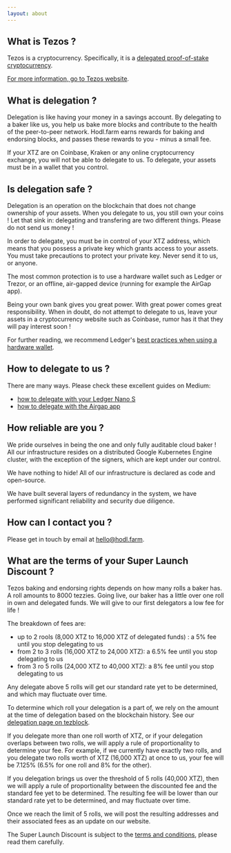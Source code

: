 ```yaml
---
layout: about
---
```


## What is Tezos ?

Tezos is a cryptocurrency. Specifically, it is a [delegated proof-of-stake cryptocurrency](https://en.bitcoinwiki.org/wiki/DPoS).

[For more information, go to Tezos website](https://tezos.com).

## What is delegation ?

Delegation is like having your money in a savings account. By delegating to a baker like us, you help us bake more blocks and contribute to the health of the peer-to-peer network. Hodl.farm earns rewards for baking and endorsing blocks, and passes these rewards to you - minus a small fee.

If your XTZ are on Coinbase, Kraken or any online cryptocurrency exchange, you will not be able to delegate to us. To delegate, your assets must be in a wallet that you control.

## Is delegation safe ?

Delegation is an operation on the blockchain that does not change ownership of your assets. When you delegate to us, you still own your coins ! Let that sink in: delegating and transfering are two different things. Please do not send us money !

In order to delegate, you must be in control of your XTZ address, which means that you possess a private key which grants access to your assets. You must take precautions to protect your private key. Never send it to us, or anyone.

The most common protection is to use a hardware wallet such as Ledger or Trezor, or an offline, air-gapped device (running for example the AirGap app).

Being your own bank gives you great power. With great power comes great responsibility. When in doubt, do not attempt to delegate to us, leave your assets in a cryptocurrency website such as Coinbase, rumor has it that they will pay interest soon !

For further reading, we recommend Ledger's [best practices when using a hardware wallet](https://www.ledger.com/academy/hardwarewallet/best-practices-when-using-a-hardware-wallet/).

## How to delegate to us ?

There are many ways. Please check these excellent guides on Medium:

* [how to delegate with your Ledger Nano S](https://medium.com/cryptium/how-to-delegate-tezzies-tezos-xtz-with-your-ledger-nano-s-with-initial-setup-screenshots-519c9ae6654f)
* [how to delegate with the Airgap app](https://medium.com/airgap-it/airgap-how-to-delegate-tezos-86c392809535)

## How reliable are you ?

We pride ourselves in being the one and only fully auditable cloud baker ! All our infrastructure resides on a distributed Google Kubernetes Engine cluster, with the exception of the signers, which are kept under our control.

We have nothing to hide! All of our infrastructure is declared as code and open-source.

We have built several layers of redundancy in the system, we have performed significant reliability and security due diligence.

## How can I contact you ?

Please get in touch by email at hello@hodl.farm.

## What are the terms of your Super Launch Discount ?

Tezos baking and endorsing rights depends on how many rolls a baker has. A roll amounts to 8000 tezzies. Going live, our baker has a little over one roll in own and delegated funds. We will give to our first delegators a low fee for life !

The breakdown of fees are:

* up to 2 rools (8,000 XTZ to 16,000 XTZ of delegated  funds) : a 5% fee until you stop delegating to us
* from 2 to 3 rolls (16,000 XTZ to 24,000 XTZ): a 6.5% fee until you stop delegating to us
* from 3 ro 5 rolls (24,000 XTZ to 40,000 XTZ): a 8% fee until you stop delegating to us

Any delegate above 5 rolls will get our standard rate yet to be determined, and which may fluctuate over time.

To determine which roll your delegation is a part of, we rely on the amount at the time of delegation based on the blockchain history. See our [delegation page on tezblock](https://mvp.tezblock.io/account/tz1gg5bjopPcr9agjamyu9BbXKLibNc2rbAq).

If you delegate more than one roll worth of XTZ, or if your delegation overlaps between two rolls, we will apply a rule of proportionality to determine your fee. For example, if we currently have exactly two rolls, and you delegate two rolls worth of XTZ (16,000 XTZ) at once to us, your fee will be 7.125% (6.5% for one roll and 8% for the other).

If you delegation brings us over the threshold of 5 rolls (40,000 XTZ), then we will apply a rule of proportionality between the discounted fee and the standard fee yet to be determined. The resulting fee will be lower than our standard rate yet to be determined, and may fluctuate over time.

Once we reach the limit of 5 rolls, we will post the resulting addresses and their associated fees as an update on our website.

The Super Launch Discount is subject to the [terms and conditions](terms-and-conditions), please read them carefully.
